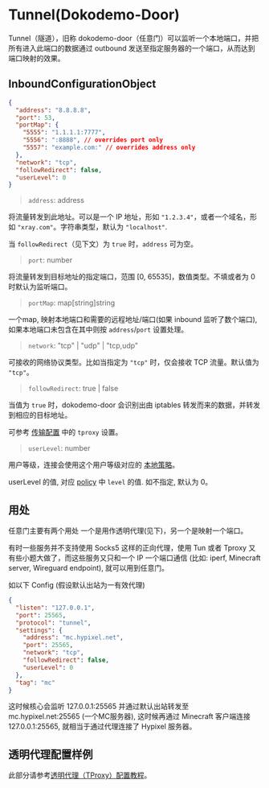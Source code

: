 # Tunnel(Dokodemo-Door)

Tunnel（隧道），旧称 dokodemo-door（任意门）可以监听一个本地端口，并把所有进入此端口的数据通过 outbound 发送至指定服务器的一个端口，从而达到端口映射的效果。

## InboundConfigurationObject

```json
{
  "address": "8.8.8.8",
  "port": 53,
  "portMap": {
    "5555": "1.1.1.1:7777",
    "5556": ":8888", // overrides port only
    "5557": "example.com:" // overrides address only
  },
  "network": "tcp",
  "followRedirect": false,
  "userLevel": 0
}
```

> `address`: address

将流量转发到此地址。可以是一个 IP 地址，形如 `"1.2.3.4"`，或者一个域名，形如 `"xray.com"`。字符串类型，默认为 `"localhost"`.

当 `followRedirect`（见下文）为 `true` 时，`address` 可为空。

> `port`: number

将流量转发到目标地址的指定端口，范围 \[0, 65535\]，数值类型。不填或者为 0 时默认为监听端口。

> `portMap`: map[string]string

一个map, 映射本地端口和需要的远程地址/端口(如果 inbound 监听了数个端口), 如果本地端口未包含在其中则按 `address`/`port` 设置处理。

> `network`: "tcp" | "udp" | "tcp,udp"

可接收的网络协议类型。比如当指定为 `"tcp"` 时，仅会接收 TCP 流量。默认值为 `"tcp"`。

> `followRedirect`: true | false

当值为 `true` 时，dokodemo-door 会识别出由 iptables 转发而来的数据，并转发到相应的目标地址。

可参考 [传输配置](../transport.md#sockoptobject) 中的 `tproxy` 设置。

> `userLevel`: number

用户等级，连接会使用这个用户等级对应的 [本地策略](../policy.md#levelpolicyobject)。

userLevel 的值, 对应 [policy](../policy.md#policyobject) 中 `level` 的值. 如不指定, 默认为 0。

## 用处

任意门主要有两个用处 一个是用作透明代理(见下)，另一个是映射一个端口。

有时一些服务并不支持使用 Socks5 这样的正向代理，使用 Tun 或者 Tproxy 又有些小题大做了，而这些服务又只和一个 IP 一个端口通信 (比如: iperf, Minecraft server, Wireguard endpoint), 就可以用到任意门。

如以下 Config (假设默认出站为一有效代理)

```json
{
  "listen": "127.0.0.1",
  "port": 25565,
  "protocol": "tunnel",
  "settings": {
    "address": "mc.hypixel.net",
    "port": 25565,
    "network": "tcp",
    "followRedirect": false,
    "userLevel": 0
  },
  "tag": "mc"
}
```

这时候核心会监听 127.0.0.1:25565 并通过默认出站转发至 mc.hypixel.net:25565 (一个MC服务器), 这时候再通过 Minecraft 客户端连接 127.0.0.1:25565, 就相当于通过代理连接了 Hypixel 服务器。

## 透明代理配置样例

此部分请参考[透明代理（TProxy）配置教程](../../document/level-2/tproxy)。
